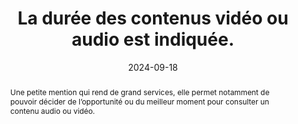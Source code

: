 ---
title: La durée des contenus vidéo ou audio est indiquée. 
abstract: Une petite mention qui rend de grand services, elle permet notamment de pouvoir décider de l’opportunité ou du meilleur moment pour consulter un contenu audio ou vidéo.
categories: 
    - "Images et médias"
agrege: O4118-E029
opquast: '4 118'
indiceebook: '29'
description: "Règle n°29"
before: "028"
weight: "029"
after: "030"
actif: '1'
layout: rules
date: 2024-09-18
tags: 
    - "Accessibilité"
    - ""
objectif: 
    - "Informer l'utilisateur afin qu'il puisse décider en connaissance de cause de consulter ou de télécharger ou non le contenu concerné."
    - "Rendre accessibles  des contenus aux personnes handicapées"
Meo: 
    - "Accompagner chaque contenu vidéo ou audio de la mention de sa durée."
Controle: 
    - "Vérifier que la durée de chaque contenu audio ou vidéo est indiquée avant la consultation de celui-ci."
    - "Contrôler que la durée indiquée correspond à la durée réelle, ou qu'il s'agit d'un ordre de grandeur suffisant."
epubcheck: false
ace: false
humancheck: true
ReadiumGoToolkit: 
Source: 
    - "Opquast"
Referentiel: 
    - ""
steps: 
    - "Projet éditorial"
---
